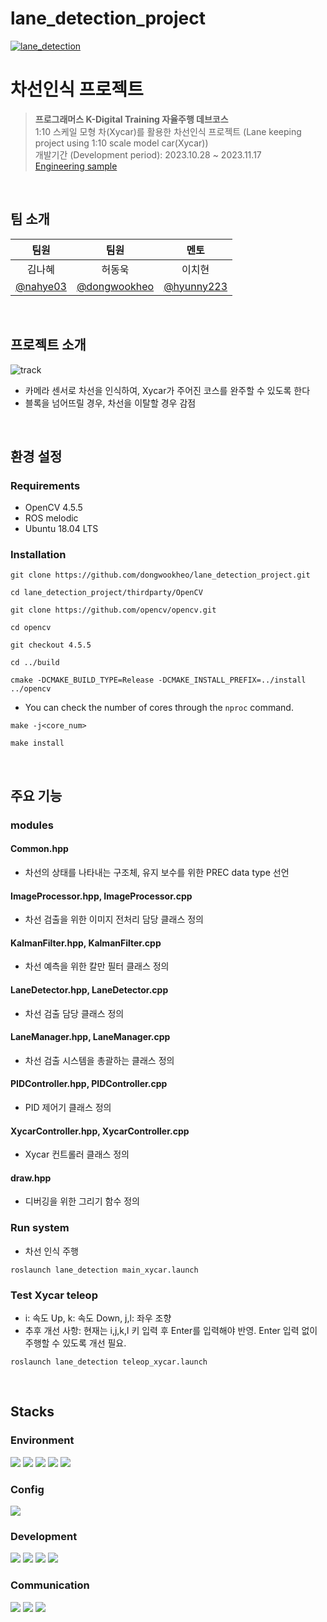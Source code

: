lane_detection_project
====
[![lane_detection](http://img.youtube.com/vi/faHEmd_3msI/0.jpg)](https://youtu.be/faHEmd_3msI)


차선인식 프로젝트
===
> **프로그래머스 K-Digital Training 자율주행 데브코스**  
> 1:10 스케일 모형 차(Xycar)를 활용한 차선인식 프로젝트 (Lane keeping project using 1:10 scale model car(Xycar))  
> 개발기간 (Development period): 2023.10.28 ~ 2023.11.17  
> [Engineering sample](https://github.com/dongwookheo/lane-detection)
</br>

## 팀 소개
| 팀원 | 팀원 | 멘토 |
|:------:|:------:|:---:|
| 김나혜 | 허동욱 |이치현|
|[@nahye03](https://github.com/nahye03)|[@dongwookheo](https://github.com/dongwookheo)|[@hyunny223](https://github.com/hyuny223)|
</br>

## 프로젝트 소개
![track](https://github.com/dongwookheo/lane_detection_project/assets/124948998/5bf6f9fd-c2fb-48ec-b703-914d3b91bf98)
- 카메라 센서로 차선을 인식하여, Xycar가 주어진 코스를 완주할 수 있도록 한다  
- 블록을 넘어뜨릴 경우, 차선을 이탈할 경우 감점
</br>

## 환경 설정
### Requirements
- OpenCV 4.5.5
- ROS melodic
- Ubuntu 18.04 LTS
### Installation
```
git clone https://github.com/dongwookheo/lane_detection_project.git
```
```
cd lane_detection_project/thirdparty/OpenCV
```
```
git clone https://github.com/opencv/opencv.git
```
```
cd opencv
```
```
git checkout 4.5.5
```
```
cd ../build
```
```
cmake -DCMAKE_BUILD_TYPE=Release -DCMAKE_INSTALL_PREFIX=../install ../opencv
```
- You can check the number of cores through the `nproc` command.
```
make -j<core_num>
```
```
make install
```
</br>

## 주요 기능
### modules
#### Common.hpp
- 차선의 상태를 나타내는 구조체, 유지 보수를 위한 PREC data type 선언
#### ImageProcessor.hpp, ImageProcessor.cpp
- 차선 검출을 위한 이미지 전처리 담당 클래스 정의
#### KalmanFilter.hpp, KalmanFilter.cpp
- 차선 예측을 위한 칼만 필터 클래스 정의
#### LaneDetector.hpp, LaneDetector.cpp
- 차선 검출 담당 클래스 정의
#### LaneManager.hpp, LaneManager.cpp
- 차선 검출 시스템을 총괄하는 클래스 정의
#### PIDController.hpp, PIDController.cpp
- PID 제어기 클래스 정의
#### XycarController.hpp, XycarController.cpp
- Xycar 컨트롤러 클래스 정의
#### draw.hpp
- 디버깅을 위한 그리기 함수 정의

### Run system
- 차선 인식 주행
```
roslaunch lane_detection main_xycar.launch
```

### Test Xycar teleop
- i: 속도 Up, k: 속도 Down, j,l: 좌우 조향
- 추후 개선 사항: 현재는 i,j,k,l 키 입력 후 Enter를 입력해야 반영. Enter 입력 없이 주행할 수 있도록 개선 필요.
```
roslaunch lane_detection teleop_xycar.launch
```
</br>

## Stacks
### Environment
<img src="https://img.shields.io/badge/ubuntu-E95420?style=for-the-badge&logo=ubuntu&logoColor=white"> <img src="https://img.shields.io/badge/visualstudiocode-007ACC?style=for-the-badge&logo=visualstudiocode&logoColor=white"> <img src="https://img.shields.io/badge/clion-000000?style=for-the-badge&logo=clion&logoColor=white">
<img src="https://img.shields.io/badge/git-F04032?style=for-the-badge&logo=git&logoColor=white"> <img src="https://img.shields.io/badge/github-181717?style=for-the-badge&logo=github&logoColor=white"> 

### Config
<img src="https://img.shields.io/badge/yaml-CB171E?style=for-the-badge&logo=yaml&logoColor=white">

### Development
<img src="https://img.shields.io/badge/cplusplus-00599C?style=for-the-badge&logo=cplusplus&logoColor=white"> <img src="https://img.shields.io/badge/ros-22314E?style=for-the-badge&logo=ros&logoColor=white"> 
<img src="https://img.shields.io/badge/opencv-5C3EE8?style=for-the-badge&logo=opencv&logoColor=white">
<img src="https://img.shields.io/badge/cmake-064F8C?style=for-the-badge&logo=cmake&logoColor=white">

### Communication
<img src="https://img.shields.io/badge/slack-4A154B?style=for-the-badge&logo=slack&logoColor=white"> <img src="https://img.shields.io/badge/notion-000000?style=for-the-badge&logo=notion&logoColor=white">
<img src="https://img.shields.io/badge/jira-0052CC?style=for-the-badge&logo=jira&logoColor=white">

